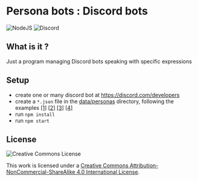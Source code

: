 # Persona bots : Discord bots

![NodeJS](https://img.shields.io/badge/-NodeJS-05122A?style=flat&logo=nodedotjs)
![Discord](https://img.shields.io/badge/-Discord-05122A?style=flat&logo=discord)

## What is it ?

Just a program managing Discord bots speaking with specific expressions

## Setup

- create one or many discord bot at https://discord.com/developers
- create a `*.json` file in the [data/personas](data/personas) directory, following the examples
[\[1\]](data/personas/bloster.json.example)
[\[2\]](data/personas/biidule.json.example)
[\[3\]](data/personas/ns10.json.example)
[\[4\]](data/personas/hatem.json.example)
- run `npm install`
- run `npm start`

## License

![Creative Commons License](https://licensebuttons.net/l/by-nc-sa/3.0/88x31.png)

This work is licensed under a [Creative Commons Attribution-NonCommercial-ShareAlike 4.0 International License](http://creativecommons.org/licenses/by-nc-sa/4.0/).
